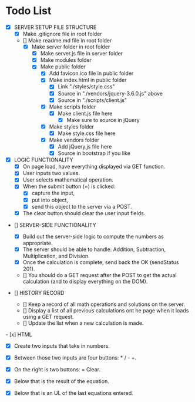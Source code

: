 # Todo List

- [X] SERVER SETUP FILE STRUCTURE
    - [X] Make .gitignore file in root folder
    - [] Make readme.md file in root folder
        - [X] Make server folder in root folder
            - [X] Make server.js file in server folder
            - [X] Make modules folder
            - [X] Make public folder
                - [X] Add favicon.ico file in public folder
                - [X] Make index.html in public folder
                    - [X] Link "./styles/style.css"
                    - [X] Source in "./vendors/jquery-3.6.0.js" above
                    - [X] Source in "./scripts/client.js" 
                - [X] Make scripts folder
                    - [X] Make client.js file here
                        - [X] Make sure to source in jQuery
                - [X] Make styles folder
                    - [X] Make style.css file here
                - [X] Make vendors folder
                    - [X] Add jQuery.js file here
                    - [X] Source in bootstrap if you like

- [x] LOGIC FUNCTIONALITY
  - [x] On page load, have everything displayed via GET function. 
  - [x] User inputs two values.
  - [x] User selects mathematical operation.
  - [x] When the submit button (=) is clicked:
    - [x] capture the input, 
    - [x] put into object, 
    - [x] send this object to the server via a POST. 
  - [x] The clear button should clear the user input fields. 

- [] SERVER-SIDE FUNCTIONALITY
  - [x] Build out the server-side logic to compute the numbers as appropriate. 
  - [x] The server should be able to handle: Addition, Subtraction, Multiplication, and Division.
  - [x] Once the calculation is complete, send back the OK (sendStatus 201). 
  - [] You should do a GET request after the POST to get the actual calculation (and to display everything on the DOM).

- [] HISTORY RECORD
  - [] Keep a record of all math operations and solutions on the server.
  - [] Display a list of all previous calculations ont he page when it loads using a GET request.
  - [] Update the list when a new calculation is made. 

​- [x] HTML
  - [x] Create two inputs that take in numbers.  
  - [x] Between those two inputs are four buttons: * / - +. 
  - [x] On the right is two buttons: = Clear.
  - [x] Below that is the result of the equation. 
  - [x] Below that is an UL of the last equations entered. 


